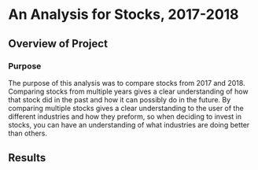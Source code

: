 # An Analysis for Stocks, 2017-2018
## Overview of Project
### Purpose
The purpose of this analysis was to compare stocks from 2017 and 2018. Comparing stocks from multiple years gives a clear understanding of how that stock did in the past and how it can possibly do in the future. By comparing multiple stocks gives a clear understanding to the user of the different industries and how they preform, so when deciding to invest in stocks, you can have an understanding of what industries are doing better than others.

## Results
